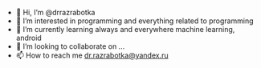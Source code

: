 - 👋 Hi, I’m @drrazrabotka
- 👀 I’m interested in programming and everything related to programming
- 🌱 I’m currently learning always and everywhere machine learning, android
- 💞️ I’m looking to collaborate on ...
- 📫 How to reach me dr.razrabotka@yandex.ru

<!---
drrazrabotka/drrazrabotka is a ✨ special ✨ repository because its `README.md` (this file) appears on your GitHub profile.
You can click the Preview link to take a look at your changes.
--->
